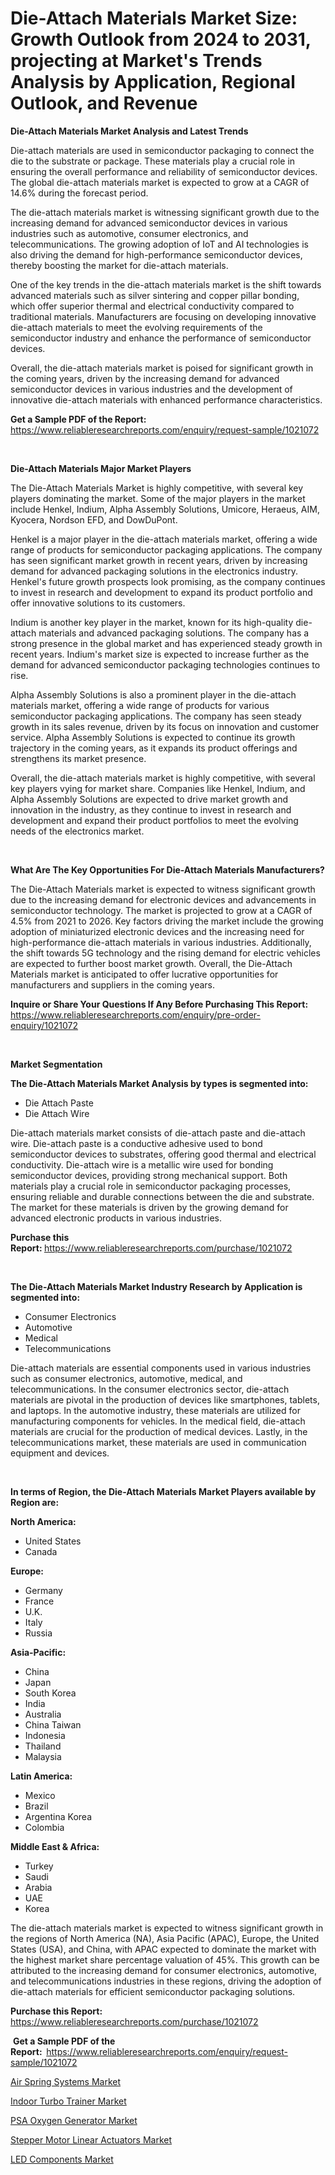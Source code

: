 <p><h1>Die-Attach Materials Market Size: Growth Outlook from 2024 to 2031, projecting at Market's Trends Analysis by Application, Regional Outlook, and Revenue</h1></p><p><strong>Die-Attach Materials Market Analysis and Latest Trends</strong></p>
<p><p>Die-attach materials are used in semiconductor packaging to connect the die to the substrate or package. These materials play a crucial role in ensuring the overall performance and reliability of semiconductor devices. The global die-attach materials market is expected to grow at a CAGR of 14.6% during the forecast period.</p><p>The die-attach materials market is witnessing significant growth due to the increasing demand for advanced semiconductor devices in various industries such as automotive, consumer electronics, and telecommunications. The growing adoption of IoT and AI technologies is also driving the demand for high-performance semiconductor devices, thereby boosting the market for die-attach materials.</p><p>One of the key trends in the die-attach materials market is the shift towards advanced materials such as silver sintering and copper pillar bonding, which offer superior thermal and electrical conductivity compared to traditional materials. Manufacturers are focusing on developing innovative die-attach materials to meet the evolving requirements of the semiconductor industry and enhance the performance of semiconductor devices.</p><p>Overall, the die-attach materials market is poised for significant growth in the coming years, driven by the increasing demand for advanced semiconductor devices in various industries and the development of innovative die-attach materials with enhanced performance characteristics.</p></p>
<p><strong>Get a Sample PDF of the Report:&nbsp;</strong> <a href="https://www.reliableresearchreports.com/enquiry/request-sample/1021072">https://www.reliableresearchreports.com/enquiry/request-sample/1021072</a></p>
<p>&nbsp;</p>
<p><strong>Die-Attach Materials Major Market Players</strong></p>
<p><p>The Die-Attach Materials Market is highly competitive, with several key players dominating the market. Some of the major players in the market include Henkel, Indium, Alpha Assembly Solutions, Umicore, Heraeus, AIM, Kyocera, Nordson EFD, and DowDuPont.</p><p>Henkel is a major player in the die-attach materials market, offering a wide range of products for semiconductor packaging applications. The company has seen significant market growth in recent years, driven by increasing demand for advanced packaging solutions in the electronics industry. Henkel's future growth prospects look promising, as the company continues to invest in research and development to expand its product portfolio and offer innovative solutions to its customers.</p><p>Indium is another key player in the market, known for its high-quality die-attach materials and advanced packaging solutions. The company has a strong presence in the global market and has experienced steady growth in recent years. Indium's market size is expected to increase further as the demand for advanced semiconductor packaging technologies continues to rise.</p><p>Alpha Assembly Solutions is also a prominent player in the die-attach materials market, offering a wide range of products for various semiconductor packaging applications. The company has seen steady growth in its sales revenue, driven by its focus on innovation and customer service. Alpha Assembly Solutions is expected to continue its growth trajectory in the coming years, as it expands its product offerings and strengthens its market presence.</p><p>Overall, the die-attach materials market is highly competitive, with several key players vying for market share. Companies like Henkel, Indium, and Alpha Assembly Solutions are expected to drive market growth and innovation in the industry, as they continue to invest in research and development and expand their product portfolios to meet the evolving needs of the electronics market.</p></p>
<p>&nbsp;</p>
<p><strong>What Are The Key Opportunities For Die-Attach Materials Manufacturers?</strong></p>
<p><p>The Die-Attach Materials market is expected to witness significant growth due to the increasing demand for electronic devices and advancements in semiconductor technology. The market is projected to grow at a CAGR of 4.5% from 2021 to 2026. Key factors driving the market include the growing adoption of miniaturized electronic devices and the increasing need for high-performance die-attach materials in various industries. Additionally, the shift towards 5G technology and the rising demand for electric vehicles are expected to further boost market growth. Overall, the Die-Attach Materials market is anticipated to offer lucrative opportunities for manufacturers and suppliers in the coming years.</p></p>
<p><strong>Inquire or Share Your Questions If Any Before Purchasing This Report:</strong> <a href="https://www.reliableresearchreports.com/enquiry/pre-order-enquiry/1021072">https://www.reliableresearchreports.com/enquiry/pre-order-enquiry/1021072</a></p>
<p>&nbsp;</p>
<p><strong>Market Segmentation</strong></p>
<p><strong>The Die-Attach Materials Market Analysis by types is segmented into:</strong></p>
<p><ul><li>Die Attach Paste</li><li>Die Attach Wire</li></ul></p>
<p><p>Die-attach materials market consists of die-attach paste and die-attach wire. Die-attach paste is a conductive adhesive used to bond semiconductor devices to substrates, offering good thermal and electrical conductivity. Die-attach wire is a metallic wire used for bonding semiconductor devices, providing strong mechanical support. Both materials play a crucial role in semiconductor packaging processes, ensuring reliable and durable connections between the die and substrate. The market for these materials is driven by the growing demand for advanced electronic products in various industries.</p></p>
<p><strong>Purchase this Report:&nbsp;</strong><a href="https://www.reliableresearchreports.com/purchase/1021072">https://www.reliableresearchreports.com/purchase/1021072</a></p>
<p>&nbsp;</p>
<p><strong>The Die-Attach Materials Market Industry Research by Application is segmented into:</strong></p>
<p><ul><li>Consumer Electronics</li><li>Automotive</li><li>Medical</li><li>Telecommunications</li></ul></p>
<p><p>Die-attach materials are essential components used in various industries such as consumer electronics, automotive, medical, and telecommunications. In the consumer electronics sector, die-attach materials are pivotal in the production of devices like smartphones, tablets, and laptops. In the automotive industry, these materials are utilized for manufacturing components for vehicles. In the medical field, die-attach materials are crucial for the production of medical devices. Lastly, in the telecommunications market, these materials are used in communication equipment and devices.</p></p>
<p>&nbsp;</p>
<p><strong>In terms of Region, the Die-Attach Materials Market Players available by Region are:</strong></p>
<p>
    <p> <strong> North America: </strong>
        <ul>
            <li>United States</li>
            <li>Canada</li>
        </ul>
        </p> 
    <p> <strong> Europe: </strong>
        <ul>
            <li>Germany</li>
            <li>France</li>
            <li>U.K.</li>
            <li>Italy</li>
            <li>Russia</li>
        </ul>
        </p> 
    <p> <strong> Asia-Pacific: </strong>
        <ul>
            <li>China</li>
            <li>Japan</li>
            <li>South Korea</li>
            <li>India</li>
            <li>Australia</li>
            <li>China Taiwan</li>
            <li>Indonesia</li>
            <li>Thailand</li>
            <li>Malaysia</li>
        </ul>
        </p> 
    <p> <strong> Latin America: </strong>
        <ul>
            <li>Mexico</li>
            <li>Brazil</li>
            <li>Argentina Korea</li>
            <li>Colombia</li>
        </ul>
        </p> 
    <p> <strong> Middle East & Africa: </strong>
        <ul>
            <li>Turkey</li>
            <li>Saudi</li>
            <li>Arabia</li>
            <li>UAE</li>
            <li>Korea</li>
        </ul>
    </p>
    </p>
<p><p>The die-attach materials market is expected to witness significant growth in the regions of North America (NA), Asia Pacific (APAC), Europe, the United States (USA), and China, with APAC expected to dominate the market with the highest market share percentage valuation of 45%. This growth can be attributed to the increasing demand for consumer electronics, automotive, and telecommunications industries in these regions, driving the adoption of die-attach materials for efficient semiconductor packaging solutions.</p></p>
<p><strong>Purchase this Report: </strong><a href="https://www.reliableresearchreports.com/purchase/1021072">https://www.reliableresearchreports.com/purchase/1021072</a></p>
<p>&nbsp;<strong>Get a Sample PDF of the Report:&nbsp;&nbsp;</strong><a href="https://www.reliableresearchreports.com/enquiry/request-sample/1021072">https://www.reliableresearchreports.com/enquiry/request-sample/1021072</a></p>
<p><strong></strong></p>
<p><p><a href="https://medium.com/@shirleygreene26/air-spring-systems-market-the-key-to-successful-business-strategy-forecast-till-2031-6e98ffc620e4">Air Spring Systems Market</a></p><p><a href="https://medium.com/@shirleygreene26/indoor-turbo-trainer-market-trends-forecast-and-competitive-analysis-to-2031-7fcbf3afecc7">Indoor Turbo Trainer Market</a></p><p><a href="https://medium.com/@samanthamason1930/decoding-psa-oxygen-generator-market-metrics-market-share-trends-and-growth-patterns-a75600343fbc">PSA Oxygen Generator Market</a></p><p><a href="https://medium.com/@emilyarnold76/stepper-motor-linear-actuators-market-competitive-analysis-market-trends-and-forecast-to-2031-ff0b9a8a501e">Stepper Motor Linear Actuators Market</a></p><p><a href="https://github.com/angelajermaine/Market-Research-Report-List-1/blob/main/led-components-market.md">LED Components Market</a></p></p>
